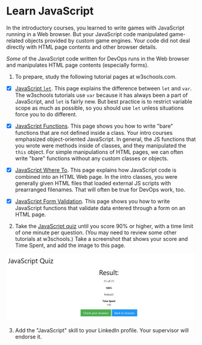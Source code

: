 # Learn JavaScript

In the introductory courses, you learned to write games with JavaScript running in a Web browser. But your JavaScript code manipulated game-related objects provided by custom game engines. Your code did not deal directly with HTML page contents and other browser details.

*Some* of the JavaScript code written for DevOps runs in the Web browser and manipulates HTML page contents (especially forms). 

1. To prepare, study the following tutorial pages at w3schools.com.

- [x] [JavaScript `let`](). This page explains the difference between `let` and `var`. The w3schools tutorials use `var` because it has always been a part of JavaScript, and `let` is fairly new. But best practice is to restrict variable scope as much as possible, so you should use `let` unless situations force you to do different.

- [x] [JavaScript Functions](https://www.w3schools.com/js/js_functions.asp). This page shows you how to write "bare" functions that are not defined inside a class. Your intro courses emphasized object-oriented JavaScript. In general, the JS functions that you wrote were methods inside of classes, and they manipulated the `this` object. For simple manipulations of HTML pages, we can often write "bare" functions without any custom classes or objects. 

- [x] [JavaScript Where To](https://www.w3schools.com/js/js_whereto.asp). This page explains how JavaScript code is combined into an HTML Web page. In the intro classes, you were generally given HTML files that loaded external JS scripts with prearranged filenames. That will often be true for DevOps work, too.

- [x] [JavaScript Form Validation](https://www.w3schools.com/js/js_validation.asp). This page shows you how to write JavaScript functions that validate data entered through a form on an HTML page.

2. Take the [JavaScript quiz](https://www.w3schools.com/quiztest/quiztest.asp?Qtest=JavaScript) until you score 90% or higher, with a time limit of one minute per question. (You may need to review some other tutorials at w3schools.) Take a screenshot that shows your score and Time Spent, and add the image to this page.

![w3quizresult](./jsquizmw.png)

3. Add the "JavaScript" skill to your LinkedIn profile. Your supervisor will endorse it.
  

